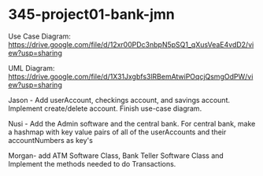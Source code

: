 # 345-project01-bank-jmn

Use Case Diagram: https://drive.google.com/file/d/12xr00PDc3nbpN5pSQ1_qXusVeaE4vdD2/view?usp=sharing

UML Diagram: https://drive.google.com/file/d/1X31Jxgbfs3lRBemAtwiPOqcjQsmgOdPW/view?usp=sharing

Jason - Add userAccount, checkings account, and savings account. Implement create/delete account. Finish use-case diagram.

Nusi - Add the Admin software and the central bank. For central bank, make a hashmap with key value pairs of all of the userAccounts and their accountNumbers as key's

Morgan- add ATM Software Class, Bank Teller Software Class and Implement the methods needed to do Transactions. 
